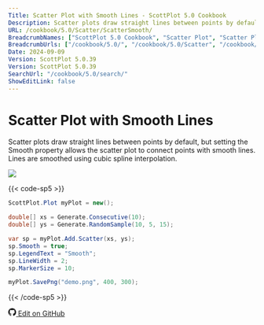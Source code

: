 ```yaml
---
Title: Scatter Plot with Smooth Lines - ScottPlot 5.0 Cookbook
Description: Scatter plots draw straight lines between points by default, but setting the Smooth property allows the scatter plot to connect points with smooth lines. Lines are smoothed using cubic spline interpolation.
URL: /cookbook/5.0/Scatter/ScatterSmooth/
BreadcrumbNames: ["ScottPlot 5.0 Cookbook", "Scatter Plot", "Scatter Plot with Smooth Lines"]
BreadcrumbUrls: ["/cookbook/5.0/", "/cookbook/5.0/Scatter", "/cookbook/5.0/Scatter/ScatterSmooth"]
Date: 2024-09-09
Version: ScottPlot 5.0.39
Version: ScottPlot 5.0.39
SearchUrl: "/cookbook/5.0/search/"
ShowEditLink: false
---
```


# Scatter Plot with Smooth Lines


Scatter plots draw straight lines between points by default, but setting the Smooth property allows the scatter plot to connect points with smooth lines. Lines are smoothed using cubic spline interpolation.

[![](/cookbook/5.0/images/ScatterSmooth.png?240908210824)](/cookbook/5.0/images/ScatterSmooth.png?240908210824)

{{< code-sp5 >}}

```cs
ScottPlot.Plot myPlot = new();

double[] xs = Generate.Consecutive(10);
double[] ys = Generate.RandomSample(10, 5, 15);

var sp = myPlot.Add.Scatter(xs, ys);
sp.Smooth = true;
sp.LegendText = "Smooth";
sp.LineWidth = 2;
sp.MarkerSize = 10;

myPlot.SavePng("demo.png", 400, 300);

```

{{< /code-sp5 >}}

<a href='https://github.com/ScottPlot/ScottPlot/blob/main/src/ScottPlot5/ScottPlot5%20Cookbook/Recipes/PlotTypes/Scatter.cs'><svg xmlns="http://www.w3.org/2000/svg" width="16" height="16" fill="currentColor" class="mb-1 bi bi-github" viewBox="0 0 16 16">
  <path d="M8 0C3.58 0 0 3.58 0 8c0 3.54 2.29 6.53 5.47 7.59.4.07.55-.17.55-.38 0-.19-.01-.82-.01-1.49-2.01.37-2.53-.49-2.69-.94-.09-.23-.48-.94-.82-1.13-.28-.15-.68-.52-.01-.53.63-.01 1.08.58 1.23.82.72 1.21 1.87.87 2.33.66.07-.52.28-.87.51-1.07-1.78-.2-3.64-.89-3.64-3.95 0-.87.31-1.59.82-2.15-.08-.2-.36-1.02.08-2.12 0 0 .67-.21 2.2.82.64-.18 1.32-.27 2-.27s1.36.09 2 .27c1.53-1.04 2.2-.82 2.2-.82.44 1.1.16 1.92.08 2.12.51.56.82 1.27.82 2.15 0 3.07-1.87 3.75-3.65 3.95.29.25.54.73.54 1.48 0 1.07-.01 1.93-.01 2.2 0 .21.15.46.55.38A8.01 8.01 0 0 0 16 8c0-4.42-3.58-8-8-8"/>
</svg> Edit on GitHub</a>

